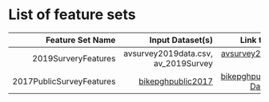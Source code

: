 # List of feature sets
|  Feature Set Name | Input Dataset(s) |  Link to Report |
| ---:| ---: | ---: |
| 2019SurveryFeatures |avsurvey2019data.csv, av_2019Survey|[ avsurvey2019 data Report](https://github.com/CMU-SoftwareDesignforDS-Team/AutoVehicles/blob/main/Docs/Data_Report/DataSummaryReport_2019Survey.md)|
| 2017PublicSurveyFeatures|  [bikepghpublic2017](https://github.com/CMU-SoftwareDesignforDS-Team/AutoVehicles/blob/main/Data/Raw/bikepghpublic2017.csv) | [bikepghpublic2017 Data Report]([https://github.com/CMU-SoftwareDesignforDS-Team/AutoVehicles/blob/main/Docs/Data_Report/DataSummaryReport_2017PublicSurvey.md](https://github.com/CMU-SoftwareDesignforDS-Team/AutoVehicles/blob/main/Data/For_Modeling/2017PublicSurveyFeatures.csv))|

